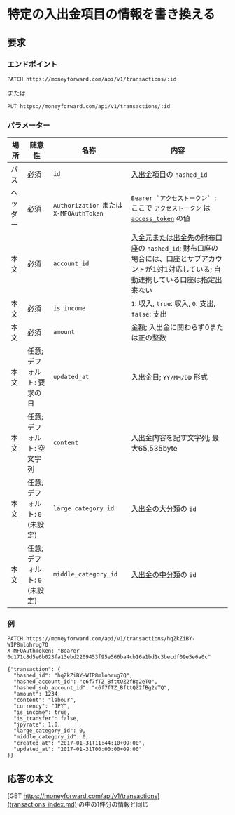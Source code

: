 # 特定の入出金項目の情報を書き換える

## 要求

### エンドポイント

```
PATCH https://moneyforward.com/api/v1/transactions/:id
```

または

```
PUT https://moneyforward.com/api/v1/transactions/:id
```

### パラメーター

| 場所 | 随意性 | 名称 | 内容 |
| ---- | ---- | ---- | --- |
| パス | 必須 | `id` | [入出金項目](transactions_index.md)の `hashed_id` |
| ヘッダー | 必須 | `Authorization` または `X-MFOAuthToken` | ```Bearer `アクセストークン` ```; ここで `アクセストークン` は [`access_token`](token.md) の値 |
| 本文 | 必須 | `account_id` | [入金元または出金先の財布口座](accounts_index.md)の `hashed_id`; 財布口座の場合には、口座とサブアカウントが1対1対応している; 自動連携している口座は指定出来ない |
| 本文 | 必須 | `is_income` | `1`: 収入, `true`: 収入, `0`: 支出, `false`: 支出 |
| 本文 | 必須 | `amount` | 金額; 入出金に関わらず0または正の整数 |
| 本文 | 任意; デフォルト: 要求の日 | `updated_at` | 入出金日; `YY/MM/DD` 形式 |
| 本文 | 任意; デフォルト: 空文字列 | `content` | 入出金内容を記す文字列; 最大65,535byte |
| 本文 | 任意; デフォルト: `0` (未設定) | `large_category_id` | [入出金の大分類](transaction_categories_index.md)の `id` |
| 本文 | 任意; デフォルト: `0` (未設定) | `middle_category_id` |[入出金の中分類](transaction_categories_index.md)の `id` |

### 例

```
PATCH https://moneyforward.com/api/v1/transactions/hqZkZiBY-WIP8mlohrug7Q
X-MFOAuthToken: "Bearer 0d171c8d5e6b023fa13ebd2209453f95e566ba4cb16a1bd1c3becdf09e5e6a0c"

{"transaction": {
  "hashed_id": "hqZkZiBY-WIP8mlohrug7Q",
  "hashed_account_id": "c6f7fTZ_BfttQZ2fBg2eTQ",
  "hashed_sub_account_id": "c6f7fTZ_BfttQZ2fBg2eTQ",
  "amount": 1234,
  "content": "labour",
  "currency": "JPY",
  "is_income": true,
  "is_transfer": false,
  "jpyrate": 1.0,
  "large_category_id": 0,
  "middle_category_id": 0,
  "created_at": "2017-01-31T11:44:10+09:00",
  "updated_at": "2017-01-31T00:00:00+09:00"
}}
```

## 応答の本文

[GET https://moneyforward.com/api/v1/transactions](transactions_index.md) の中の1件分の情報と同じ
